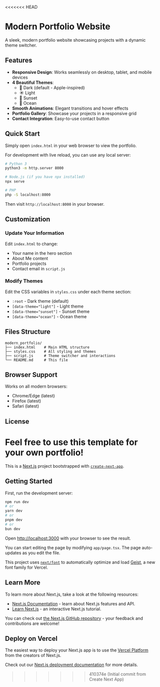 <<<<<<< HEAD
# Modern Portfolio Website

A sleek, modern portfolio website showcasing projects with a dynamic theme switcher.

## Features

- **Responsive Design**: Works seamlessly on desktop, tablet, and mobile devices
- **4 Beautiful Themes**: 
  - 🌙 Dark (default - Apple-inspired)
  - ☀️ Light
  - 🌅 Sunset
  - 🌊 Ocean
- **Smooth Animations**: Elegant transitions and hover effects
- **Portfolio Gallery**: Showcase your projects in a responsive grid
- **Contact Integration**: Easy-to-use contact button

## Quick Start

Simply open `index.html` in your web browser to view the portfolio.

For development with live reload, you can use any local server:

```bash
# Python 3
python3 -m http.server 8000

# Node.js (if you have npx installed)
npx serve

# PHP
php -S localhost:8000
```

Then visit `http://localhost:8000` in your browser.

## Customization

### Update Your Information
Edit `index.html` to change:
- Your name in the hero section
- About Me content
- Portfolio projects
- Contact email in `script.js`

### Modify Themes
Edit the CSS variables in `styles.css` under each theme section:
- `:root` - Dark theme (default)
- `[data-theme="light"]` - Light theme
- `[data-theme="sunset"]` - Sunset theme
- `[data-theme="ocean"]` - Ocean theme

## Files Structure

```
modern_portfolio/
├── index.html    # Main HTML structure
├── styles.css    # All styling and themes
├── script.js     # Theme switcher and interactions
└── README.md     # This file
```

## Browser Support

Works on all modern browsers:
- Chrome/Edge (latest)
- Firefox (latest)
- Safari (latest)

## License

Feel free to use this template for your own portfolio!
=======
This is a [Next.js](https://nextjs.org) project bootstrapped with [`create-next-app`](https://nextjs.org/docs/app/api-reference/cli/create-next-app).

## Getting Started

First, run the development server:

```bash
npm run dev
# or
yarn dev
# or
pnpm dev
# or
bun dev
```

Open [http://localhost:3000](http://localhost:3000) with your browser to see the result.

You can start editing the page by modifying `app/page.tsx`. The page auto-updates as you edit the file.

This project uses [`next/font`](https://nextjs.org/docs/app/building-your-application/optimizing/fonts) to automatically optimize and load [Geist](https://vercel.com/font), a new font family for Vercel.

## Learn More

To learn more about Next.js, take a look at the following resources:

- [Next.js Documentation](https://nextjs.org/docs) - learn about Next.js features and API.
- [Learn Next.js](https://nextjs.org/learn) - an interactive Next.js tutorial.

You can check out [the Next.js GitHub repository](https://github.com/vercel/next.js) - your feedback and contributions are welcome!

## Deploy on Vercel

The easiest way to deploy your Next.js app is to use the [Vercel Platform](https://vercel.com/new?utm_medium=default-template&filter=next.js&utm_source=create-next-app&utm_campaign=create-next-app-readme) from the creators of Next.js.

Check out our [Next.js deployment documentation](https://nextjs.org/docs/app/building-your-application/deploying) for more details.
>>>>>>> 410374e (Initial commit from Create Next App)
